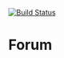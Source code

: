 [![Build Status](https://travis-ci.org/o-gen18/job4j_forum.svg?branch=main)](https://travis-ci.org/o-gen18/job4j_forum)
# Forum
